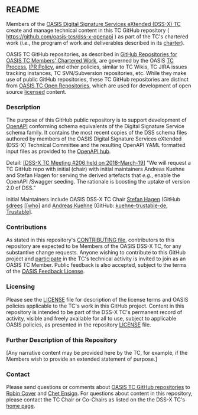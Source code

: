 <div>
<h2>README</h2>

<p>Members of the <a href="https://www.oasis-open.org/committees/dss-x/">OASIS Digital Signature Services eXtended (DSS-X) TC</a> create and manage technical content in this TC GitHub repository ( <a href="https://github.com/oasis-tcs/dss-x-openapi">https://github.com/oasis-tcs/dss-x-openapi</a> ) as part of the TC's chartered work (<i>i.e.</i>, the program of work and deliverables described in its <a href="https://www.oasis-open.org/committees/dss-x/charter.php">charter</a>).</p>

<p>OASIS TC GitHub repositories, as described in <a href="https://www.oasis-open.org/resources/tcadmin/github-repositories-for-oasis-tc-members-chartered-work">GitHub Repositories for OASIS TC Members' Chartered Work</a>, are governed by the OASIS <a href="https://www.oasis-open.org/policies-guidelines/tc-process">TC Process</a>, <a href="https://www.oasis-open.org/policies-guidelines/ipr">IPR Policy</a>, and other policies, similar to TC Wikis, TC JIRA issues tracking instances, TC SVN/Subversion repositories, etc.  While they make use of public GitHub repositories, these TC GitHub repositories are distinct from <a href="https://www.oasis-open.org/resources/open-repositories">OASIS TC Open Repositories</a>, which are used for development of open source <a href="https://www.oasis-open.org/resources/open-repositories/licenses">licensed</a> content.</p>
</div>

<div>
<h3>Description</h3>

<p>The purpose of this GitHub public repository is to support development of <a href="https://swagger.io/specification/">OpenAPI</a> conforming schema equivalents of the Digital Signature Service schema family. It contains the most recent copies of the DSS schema files authored by members of the OASIS Digital Signature Services eXtended (DSS-X) Technical Committee and the resulting OpenAPI YAML formatted input files as provided to the <a href="https://app.swaggerhub.com/search?type=API&amp;owner=trustable">OpenAPI hub</a>.</p>

<p>Detail: <a href="https://www.oasis-open.org/committees/download.php/62716/chat_trace_dss_20180319_meeting-206_kavi.txt">[DSS-X TC Meeting #206 held on 2018-March-19]</a> "We will request a TC GitHub repo with initial (chair) with initial maintainers Andreas Kuehne and Stefan Hagen for serving the derived artefacts that <i>e.g.</i>, enable the OpenAPI /Swagger seeding. The rationale is boosting the uptake of version 2.0 of DSS."</p>

<p>Initial Maintainers include OASIS DSS-X TC Chair <a href="mailto:stefan@hagen.link">Stefan Hagen</a> (GitHub <a href="https://github.com/sdrees">sdrees</a> [<a href="https://stefan.is-a.name/">[who</a>] and <a href="mailto:kuehne@trustable.de">Andreas Kuehne</a> (GitHub: <a href="https://github.com/kuehne-trustable-de">kuehne-trustable-de</a>, <a href="https://trustable.eu/about.html">Trustable]</a>.</p>

</div>

<div>
<h3>Contributions</h3>
<p>As stated in this repository's <a href="https://github.com/oasis-tcs/dss-x-openapi/blob/master/CONTRIBUTING.md">CONTRIBUTING file</a>, contributors to this repository are expected to be Members of the OASIS DSS-X TC, for any substantive change requests.  Anyone wishing to contribute to this GitHub project and <a href="https://www.oasis-open.org/join/participation-instructions">participate</a> in the TC's technical activity is invited to join as an OASIS TC Member.  Public feedback is also accepted, subject to the terms of the <a href="https://www.oasis-open.org/policies-guidelines/ipr#appendixa">OASIS Feedback License</a>.</p>
</div>



<div>
<h3>Licensing</h3>
<p>Please see the <a href="https://github.com/oasis-tcs/dss-x-openapi/blob/master/LICENSE.md">LICENSE</a> file for description of the license terms and OASIS policies applicable to the TC's work in this GitHub project. Content in this repository is intended to be part of the DSS-X TC's permanent record of activity, visible and freely available for all to use, subject to applicable OASIS policies, as presented in the repository <a href="https://github.com/oasis-tcs/dss-x-openapi/blob/master/LICENSE.md">LICENSE</a> file.</p>
</div>

<div>
<h3>Further Description of this Repository</h3>

<p>[Any narrative content may be provided here by the TC, for example, if the Members wish to provide an extended statement of purpose.]</p>
</div>

<div>

<h3>Contact</h3>
<p>Please send questions or comments about <a href="https://www.oasis-open.org/resources/tcadmin/github-repositories-for-oasis-tc-members-chartered-work">OASIS TC GitHub repositories</a> to <a href="mailto:robin@oasis-open.org">Robin Cover</a> and <a href="mailto:chet.ensign@oasis-open.org">Chet Ensign</a>.  For questions about content in this repository, please contact the TC Chair or Co-Chairs as listed on the the DSS-X TC's <a href="https://www.oasis-open.org/committees/dss-x/">home page</a>.</p>
</div>
